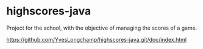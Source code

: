 # highscores-java

Project for the school, with the objective of managing the scores of a game.

https://github.com/YvesLongchamp/highscores-java.git/doc/index.html
